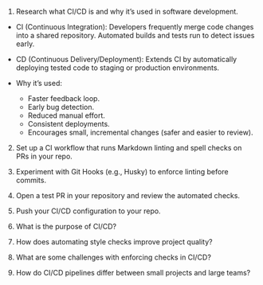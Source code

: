 1. Research what CI/CD is and why it’s used in software development.

- CI (Continuous Integration): Developers frequently merge code changes into a shared repository. Automated builds and tests run to detect issues early.
- CD (Continuous Delivery/Deployment): Extends CI by automatically deploying tested code to staging or production environments.

- Why it’s used:
  - Faster feedback loop.
  - Early bug detection.
  - Reduced manual effort.
  - Consistent deployments.
  - Encourages small, incremental changes (safer and easier to review).

2. Set up a CI workflow that runs Markdown linting and spell checks on PRs in your repo.

3. Experiment with Git Hooks (e.g., Husky) to enforce linting before commits.

4. Open a test PR in your repository and review the automated checks.

5. Push your CI/CD configuration to your repo.

6. What is the purpose of CI/CD?

7. How does automating style checks improve project quality?

8. What are some challenges with enforcing checks in CI/CD?

9. How do CI/CD pipelines differ between small projects and large teams?
